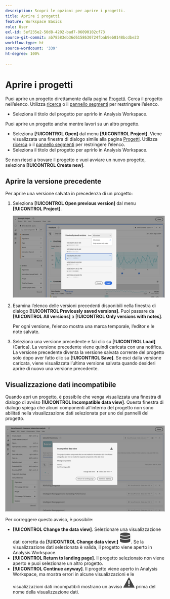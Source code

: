 ```yaml
---
description: Scopri le opzioni per aprire i progetti.
title: Aprire i progetti
feature: Workspace Basics
role: User
exl-id: 5ef235e2-50d8-4202-bad7-06090102cf73
source-git-commit: ab78583eb36d6158630724fbab9eb8148bcdbe23
workflow-type: ht
source-wordcount: '339'
ht-degree: 100%

---
```


# Aprire i progetti

Puoi aprire un progetto direttamente dalla pagina [Progetti](/help/analysis-workspace/build-workspace-project/freeform-overview.md). Cerca il progetto nell’elenco. Utilizza [ricerca](/help/analysis-workspace/build-workspace-project/freeform-overview.md#search) o il [pannello segmenti](/help/analysis-workspace/build-workspace-project/freeform-overview.md#segment-panel) per restringere l’elenco.

* Seleziona il titolo del progetto per aprirlo in Analysis Workspace.

Puoi aprire un progetto anche mentre lavori su un altro progetto.

* Seleziona **[!UICONTROL Open]** dal menu **[!UICONTROL Project]**. Viene visualizzata una finestra di dialogo simile alla pagina [Progetti](/help/analysis-workspace/build-workspace-project/freeform-overview.md).  Utilizza [ricerca](/help/analysis-workspace/build-workspace-project/freeform-overview.md#search) o il [pannello segmenti](/help/analysis-workspace/build-workspace-project/freeform-overview.md#segment-panel) per restringere l’elenco.
* Seleziona il titolo del progetto per aprirlo in Analysis Workspace.

Se non riesci a trovare il progetto e vuoi avviare un nuovo progetto, seleziona **[!UICONTROL Create new]**.

## Aprire la versione precedente

Per aprire una versione salvata in precedenza di un progetto:

1. Seleziona **[!UICONTROL Open previous version]** dal menu **[!UICONTROL Project]**.

   ![L’elenco delle versioni del progetto salvate in precedenza e le opzioni per mostrare Tutte le versioni o Solo le versioni con note.](assets/open-previously-saved.png)

1. Esamina l’elenco delle versioni precedenti disponibili nella finestra di dialogo **[!UICONTROL Previously saved versions]**. Puoi passare da **[!UICONTROL All versions]** a **[!UICONTROL Only versions with notes]**.

   Per ogni versione, l’elenco mostra una marca temporale, l’editor e le note salvate.


1. Seleziona una versione precedente e fai clic su **[!UICONTROL Load]** (Carica).
La versione precedente viene quindi caricata con una notifica. La versione precedente diventa la versione salvata corrente del progetto solo dopo aver fatto clic su **[!UICONTROL Save]**. Se esci dalla versione caricata, viene visualizzata l’ultima versione salvata quando desideri aprire di nuovo una versione precedente.


## Visualizzazione dati incompatibile

Quando apri un progetto, è possibile che venga visualizzata una finestra di dialogo di avviso **[!UICONTROL Incompatible data view]**. Questa finestra di dialogo spiega che alcuni componenti all’interno del progetto non sono abilitati nella visualizzazione dati selezionata per uno dei pannelli del progetto.

![Incompatibile](assets/incompatible-data-view.png)

Per correggere questo avviso, è possibile:

* **[!UICONTROL Change the data view]**. Selezionare una visualizzazione dati corretta da **[!UICONTROL Change data view:]** ![Dati](/help/assets/icons/Data.svg). Se la visualizzazione dati selezionata è valida, il progetto viene aperto in Analysis Workspace.
* **[!UICONTROL Return to landing page]**. Il progetto selezionato non viene aperto e puoi selezionare un altro progetto.
* **[!UICONTROL Continue anyway]**. Il progetto viene aperto in Analysis Workspace, ma mostra errori in alcune visualizzazioni e le visualizzazioni dati incompatibili mostrano un avviso ![Avviso](/help/assets/icons/Alert.svg) prima del nome della visualizzazione dati.
